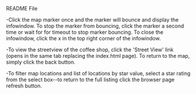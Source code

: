 README File


-Click the map marker once and the marker will bounce and display the infowindow.  To stop the marker from bouncing, click the marker a second time or wait for for timeout to stop marker bouncing.  To close the infowindow, click the x in the top right corner of the infowindow.  

-To view the streetview of the coffee shop, click the 'Street View' link (opens in the same tab replacing the index.html page).  To return to the map, simply click the back button.  

-To filter map locations and list of locations by star value, select a star rating from the select box--to return to the full listing click the browser page refresh button.
